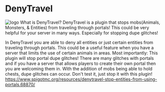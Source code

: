 # DenyTravel
![logo](https://i.imgur.com/anoI2zX.png)
What is DenyTravel?
DenyTravel is a plugin that stops mobs(Animals, Monsters, & Entities) from traveling through portals! This could be very helpful for your server in many ways. Especially for stopping dupe glitches!

In DenyTravel you are able to deny all entities or just certain entities from traveling through portals. This could be a useful feature when you have a server that limits the use of certain animals in areas.
Most importantly:
This plugin will stop portal dupe glitches!
There are many glitches with portals and if you have a server that allows players to create their own portal then you are welcoming them in. With the addition of mobs being able to hold chests, dupe glitches can occur. Don't test it, just stop it with this plugin!
https://www.spigotmc.org/resources/denytravel-stop-entities-from-using-portals.68870/

